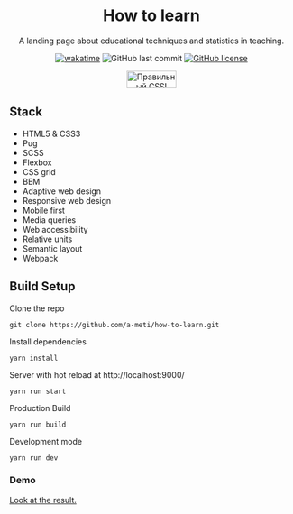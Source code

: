 <div align="center">
  <h1>How to learn</h1>
  <p>A landing page about educational techniques and statistics in teaching.</p>
<a href="https://wakatime.com/badge/user/29a8352f-15fa-421a-b8ff-a7adff87a0dc/project/9f1fe3d1-b18a-4869-883a-abeeb65d8f2a"><img src="https://wakatime.com/badge/user/29a8352f-15fa-421a-b8ff-a7adff87a0dc/project/9f1fe3d1-b18a-4869-883a-abeeb65d8f2a.svg?style=for-the-badge&logo=appveyor" alt="wakatime"></a>
<img alt="GitHub last commit" src="https://img.shields.io/github/last-commit/a-meti/how-to-learn?style=for-the-badge">
<a href="https://github.com/a-meti/how-to-learn/blob/main/LICENSE"><img alt="GitHub license" src="https://img.shields.io/github/license/a-meti/how-to-learn?style=for-the-badge"></a>
<p>
    <a href="https://jigsaw.w3.org/css-validator/check/referer">
        <img style="border:0;width:88px;height:31px"
            src="https://jigsaw.w3.org/css-validator/images/vcss-blue"
            alt="Правильный CSS!" />
    </a>
</p>
</div>

## Stack
* HTML5 & CSS3
* Pug
* SCSS
* Flexbox
* CSS grid
* BEM
* Adaptive web design
* Responsive web design
* Mobile first
* Media queries
* Web accessibility
* Relative units
* Semantic layout
* Webpack

## Build Setup
Clone the repo

```
git clone https://github.com/a-meti/how-to-learn.git
```
Install dependencies
```
yarn install
```
Server with hot reload at http://localhost:9000/
```
yarn run start
```
Production Build
```
yarn run build
```
Development mode
```
yarn run dev
```

### Demo

[Look at the result.](https://a-meti.github.io/how-to-learn/)




